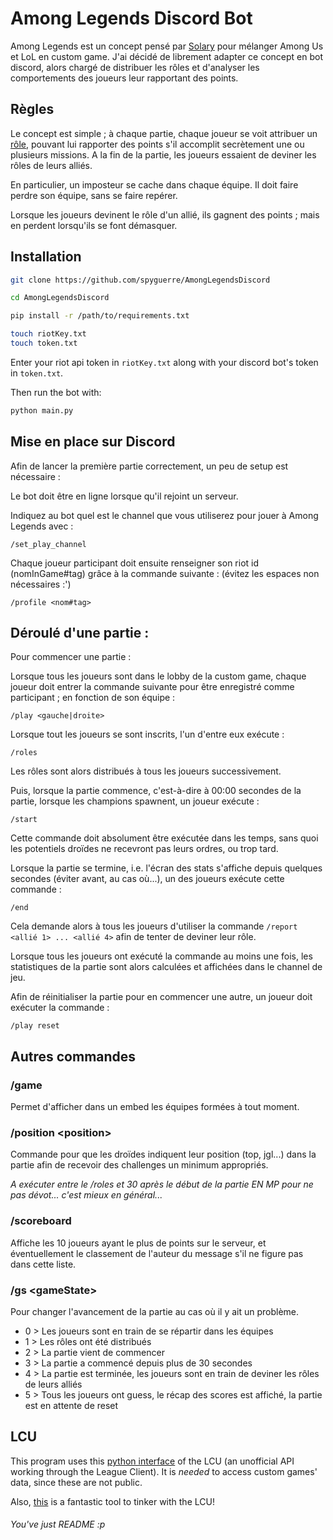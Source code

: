 # Among Legends Discord Bot

Among Legends est un concept pensé par [Solary](https://www.solary.fr/p/among-legends)
pour mélanger Among Us et LoL en custom game. J'ai décidé de librement
adapter ce concept en bot discord, alors chargé de distribuer les rôles
et d'analyser les comportements des joueurs leur rapportant des points.

## Règles

Le concept est simple ; à chaque partie, chaque joueur se voit attribuer un [rôle](https://docs.google.com/spreadsheets/d/1h4MqdhN2jlFHlRbDWdUmKNg2IzVHtMiJueRRBWmQWag/edit?gid=0#gid=0),
pouvant lui rapporter des points s'il accomplit secrètement une ou plusieurs missions.
A la fin de la partie, les joueurs essaient de deviner les rôles de leurs
alliés.

En particulier, un imposteur se cache dans chaque équipe.
Il doit faire perdre son équipe, sans se faire repérer.

Lorsque les joueurs devinent le rôle d'un allié, ils gagnent
des points ; mais en perdent lorsqu'ils se font démasquer.

## Installation

```bash
git clone https://github.com/spyguerre/AmongLegendsDiscord

cd AmongLegendsDiscord

pip install -r /path/to/requirements.txt

touch riotKey.txt
touch token.txt
```

Enter your riot api token in `riotKey.txt` along with
your discord bot's token in `token.txt`.

Then run the bot with:

```bash
python main.py
```

## Mise en place sur Discord

Afin de lancer la première partie correctement,
un peu de setup est nécessaire :

Le bot doit être en ligne lorsque qu'il rejoint un serveur.

Indiquez au bot quel est le channel que vous utiliserez pour jouer
à Among Legends avec :
```
/set_play_channel
```

Chaque joueur participant doit ensuite renseigner son riot id (nomInGame#tag)
grâce à la commande suivante : (évitez les espaces non nécessaires :')

```
/profile <nom#tag>
```

## Déroulé d'une partie :

Pour commencer une partie :

Lorsque tous les joueurs sont dans le lobby de la custom game,
chaque joueur doit entrer la commande suivante pour
être enregistré comme participant ; en fonction de son équipe :

```
/play <gauche|droite>
```

Lorsque tout les joueurs se sont inscrits, l'un d'entre eux
exécute :

```
/roles
```

Les rôles sont alors distribués à tous les joueurs successivement.

Puis, lorsque la partie commence, c'est-à-dire à 00:00 secondes
de la partie, lorsque les champions spawnent, un joueur exécute :


```
/start
```

Cette commande doit absolument être exécutée dans les temps,
sans quoi les potentiels droïdes ne recevront pas leurs ordres, ou trop tard.

Lorsque la partie se termine, i.e. l'écran des stats s'affiche
depuis quelques secondes (éviter avant, au cas où...), un des joueurs
exécute cette commande :

```
/end
```

Cela demande alors à tous les joueurs d'utiliser la commande 
`/report <allié 1> ... <allié 4>` afin de tenter de deviner
leur rôle.

Lorsque tous les joueurs ont exécuté la commande au moins une fois,
les statistiques de la partie sont alors calculées et affichées dans
le channel de jeu.

Afin de réinitialiser la partie pour en commencer une autre,
un joueur doit exécuter la commande :

```
/play reset
```

## Autres commandes

### /game

Permet d'afficher dans un embed les équipes formées à tout moment.

### /position \<position\>

Commande pour que les droïdes indiquent leur position (top, jgl...)
dans la partie afin de recevoir des challenges un minimum appropriés.

*A exécuter entre le /roles et 30 après le début de la partie EN MP pour ne pas dévot... c'est mieux en général...*

### /scoreboard

Affiche les 10 joueurs ayant le plus de points sur le serveur,
et éventuellement le classement de l'auteur du message
s'il ne figure pas dans cette liste.

### /gs \<gameState\>

Pour changer l'avancement de la partie au cas où il y ait un problème.
- 0 > Les joueurs sont en train de se répartir dans les équipes
- 1 > Les rôles ont été distribués
- 2 > La partie vient de commencer
- 3 > La partie a commencé depuis plus de 30 secondes
- 4 > La partie est terminée, les joueurs sont en train de deviner les rôles de leurs alliés
- 5 > Tous les joueurs ont guess, le récap des scores est affiché, la partie est en attente de reset

## LCU
This program uses this [python interface](https://github.com/spyguerre/AmongLegendsDiscord)
of the LCU (an unofficial API working through the League Client).
It is *needed* to access custom games' data, since these are not public.

Also, [this](https://github.com/BlossomiShymae/Needlework.Net)
is a fantastic tool to tinker with the LCU!


###### You've just README :p
